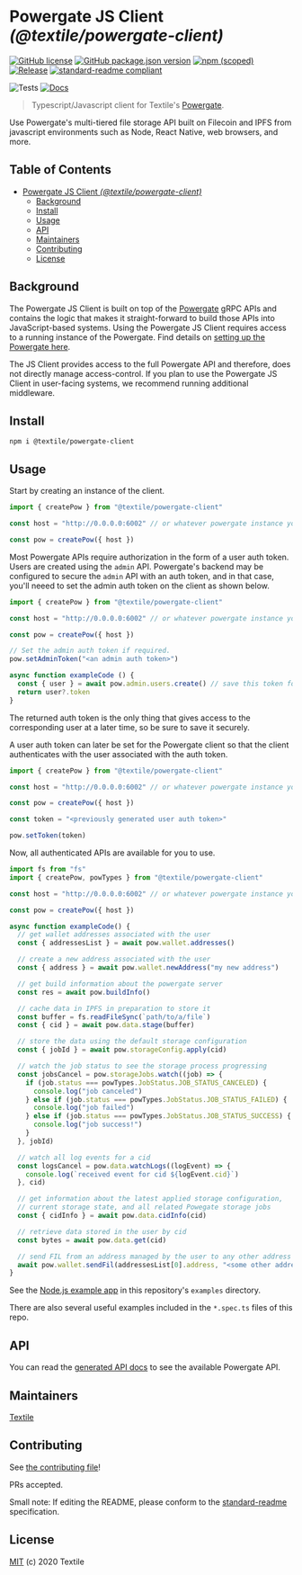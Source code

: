 Powergate JS Client _(@textile/powergate-client)_
===

[![GitHub license](https://img.shields.io/github/license/textileio/js-powergate-client.svg)](./LICENSE)
[![GitHub package.json version](https://img.shields.io/github/package-json/v/textileio/js-powergate-client.svg?style=popout-square)](./package.json)
[![npm (scoped)](https://img.shields.io/npm/v/@textile/powergate-client.svg?style=popout-square)](https://www.npmjs.com/package/@textile/powergate-client)
[![Release](https://img.shields.io/github/release/textileio/js-powergate-client.svg)](https://github.com/textileio/js-powergate-client/releases/latest)
[![standard-readme compliant](https://img.shields.io/badge/standard--readme-OK-green.svg)](https://github.com/RichardLitt/standard-readme)

![Tests](https://github.com/textileio/js-powergate-client/workflows/Test/badge.svg)
[![Docs](https://github.com/textileio/js-powergate-client/workflows/Docs/badge.svg)](https://textileio.github.io/js-powergate-client)

> Typescript/Javascript client for Textile's [Powergate](https://github.com/textileio/powergate).

Use Powergate's multi-tiered file storage API built on Filecoin and IPFS from javascript environments such as Node, React Native, web browsers, and more.

## Table of Contents

- [Powergate JS Client _(@textile/powergate-client)_](#powergate-js-client-textilepowergate-client)
  - [Background](#background)
  - [Install](#install)
  - [Usage](#usage)
  - [API](#api)
  - [Maintainers](#maintainers)
  - [Contributing](#contributing)
  - [License](#license)

## Background

The Powergate JS Client is built on top of the [Powergate](https://github.com/textileio/powergate/) gRPC APIs and contains the logic that makes it straight-forward to build those APIs into JavaScript-based systems. Using the Powergate JS Client requires access to a running instance of the Powergate. Find details on [setting up the Powergate here](https://github.com/textileio/powergate/#installation).

The JS Client provides access to the full Powergate API and therefore, does not directly manage access-control. If you plan to use the Powergate JS Client in user-facing systems, we recommend running additional middleware.

## Install

```
npm i @textile/powergate-client
```

## Usage

Start by creating an instance of the client.

```typescript
import { createPow } from "@textile/powergate-client"

const host = "http://0.0.0.0:6002" // or whatever powergate instance you want

const pow = createPow({ host })
```

Most Powergate APIs require authorization in the form of a user auth token. Users are created using the `admin` API. Powergate's backend may be configured to secure the `admin` API with an auth token, and in that case, you'll neeed to set the admin auth token on the client as shown below.

```typescript
import { createPow } from "@textile/powergate-client"

const host = "http://0.0.0.0:6002" // or whatever powergate instance you want

const pow = createPow({ host })

// Set the admin auth token if required.
pow.setAdminToken("<an admin auth token>")

async function exampleCode () {
  const { user } = await pow.admin.users.create() // save this token for later use!
  return user?.token
}
```

The returned auth token is the only thing that gives access to the corresponding user at a later time, so be sure to save it securely.

A user auth token can later be set for the Powergate client so that the client authenticates with the user associated with the auth token.

```typescript
import { createPow } from "@textile/powergate-client"

const host = "http://0.0.0.0:6002" // or whatever powergate instance you want

const pow = createPow({ host })

const token = "<previously generated user auth token>"

pow.setToken(token)
```

Now, all authenticated APIs are available for you to use.

```typescript
import fs from "fs"
import { createPow, powTypes } from "@textile/powergate-client"

const host = "http://0.0.0.0:6002" // or whatever powergate instance you want

const pow = createPow({ host })

async function exampleCode() {
  // get wallet addresses associated with the user
  const { addressesList } = await pow.wallet.addresses()

  // create a new address associated with the user
  const { address } = await pow.wallet.newAddress("my new address")

  // get build information about the powergate server
  const res = await pow.buildInfo()

  // cache data in IPFS in preparation to store it
  const buffer = fs.readFileSync(`path/to/a/file`)
  const { cid } = await pow.data.stage(buffer)

  // store the data using the default storage configuration
  const { jobId } = await pow.storageConfig.apply(cid)

  // watch the job status to see the storage process progressing
  const jobsCancel = pow.storageJobs.watch((job) => {
    if (job.status === powTypes.JobStatus.JOB_STATUS_CANCELED) {
      console.log("job canceled")
    } else if (job.status === powTypes.JobStatus.JOB_STATUS_FAILED) {
      console.log("job failed")
    } else if (job.status === powTypes.JobStatus.JOB_STATUS_SUCCESS) {
      console.log("job success!")
    }
  }, jobId)

  // watch all log events for a cid
  const logsCancel = pow.data.watchLogs((logEvent) => {
    console.log(`received event for cid ${logEvent.cid}`)
  }, cid)

  // get information about the latest applied storage configuration,
  // current storage state, and all related Powegate storage jobs
  const { cidInfo } = await pow.data.cidInfo(cid)

  // retrieve data stored in the user by cid
  const bytes = await pow.data.get(cid)

  // send FIL from an address managed by the user to any other address
  await pow.wallet.sendFil(addressesList[0].address, "<some other address>", BigInt(1000))
}
```

See the [Node.js example app](https://github.com/textileio/js-powergate-client/tree/master/examples/node) in this repository's `examples` directory.

There are also several useful examples included in the `*.spec.ts` files of this repo.

## API

You can read the [generated API docs](https://textileio.github.io/js-powergate-client/) to see the available Powergate API.

## Maintainers

[Textile](https://github.com/textileio)

## Contributing

See [the contributing file](CONTRIBUTING.md)!

PRs accepted.

Small note: If editing the README, please conform to the [standard-readme](https://github.com/RichardLitt/standard-readme) specification.

## License

[MIT](LICENSE) (c) 2020 Textile
